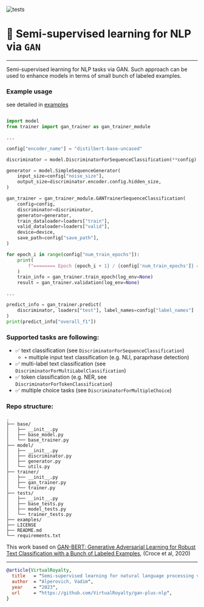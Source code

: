 ![tests](https://github.com/VirtualRoyalty/gan-token-classification/actions/workflows/ci.yml/badge.svg)

# 🦍 Semi-supervised learning for NLP via `GAN`
---

Semi-supervised learning for NLP tasks via GAN. Such approach can be used to enhance models in terms of small bunch of labeled examples.

### Example usage

see detailed in [examples](https://github.com/VirtualRoyalty/gan-plus-nlp/blob/main/examples/sequence-classification.ipynb)

```python

import model
from trainer import gan_trainer as gan_trainer_module

...

config["encoder_name"] = "distilbert-base-uncased"

discriminator = model.DiscriminatorForSequenceClassification(**config)

generator = model.SimpleSequenceGenerator(
    input_size=config["noise_size"],
    output_size=discriminator.encoder.config.hidden_size,
)

gan_trainer = gan_trainer_module.GANTrainerSequenceClassification(
    config=config,
    discriminator=discriminator,
    generator=generator,
    train_dataloader=loaders["train"],
    valid_dataloader=loaders["valid"],
    device=device,
    save_path=config["save_path"],
)

for epoch_i in range(config["num_train_epochs"]):
    print(
        f"======== Epoch {epoch_i + 1} / {config['num_train_epochs']} ========"
    )
    train_info = gan_trainer.train_epoch(log_env=None)
    result = gan_trainer.validation(log_env=None)

...

predict_info = gan_trainer.predict(
    discriminator, loaders["test"], label_names=config["label_names"]
)
print(predict_info["overall_f1"])
```

### Supported tasks are following:

-  ✅ text classification (see `DiscriminatorForSequenceClassification`)
   - `+` multiple input text classification (e.g. NLI, paraprhase detection)
-  ✅ multi-label text classification (see `DiscriminatorForMultiLabelClassification`)
-  ✅ token classification (e.g. NER, see  `DiscriminatorForTokenClassification`)
-  ✅ multiple choice tasks (see `DiscriminatorForMultipleChoice`)


### Repo structure:
```
.
├── base/
│   ├── __init__.py
│   ├── base_model.py
│   └── base_trainer.py
├── model/
│   ├── __init__.py
│   ├── discriminator.py
│   ├── generator.py
│   └── utils.py
├── trainer/
│   ├── __init__.py
│   ├── gan_trainer.py
│   └── trainer.py
├── tests/
│   ├── __init__.py
│   ├── base_tests.py
│   ├── model_tests.py
│   └── trainer_tests.py
├── examples/
├── LICENSE
├── README.md
└── requirements.txt
```

This work based on [GAN-BERT: Generative Adversarial Learning for
Robust Text Classification with a Bunch of Labeled Examples](https://aclanthology.org/2020.acl-main.191.pdf), (Croce et al, 2020)

---

```BibTex
@article{VirtualRoyalty,
  title   = "Semi-supervised learning for natural language processing via GAN.",
  author  = "Alperovich, Vadim",
  year    = "2023",
  url     = "https://github.com/VirtualRoyalty/gan-plus-nlp",
}
```

